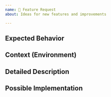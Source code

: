 ```yaml
---
name: 🚀 Feature Request
about: Ideas for new features and improvements

---
```

<!--- Provide a general summary of the issue in the Title above -->

## Expected Behavior
<!--- Tell us what should happen -->

## Context (Environment)
<!--- Why should we implement this new feature? How has this issue affected you? What are you trying to accomplish? -->
<!--- Providing context helps us come up with a solution that is most useful in the real world -->

<!--- Provide a general summary of the issue in the Title above -->

## Detailed Description
<!--- Provide a detailed description of the change or addition you are proposing -->

## Possible Implementation
<!--- Not obligatory, but suggest an idea for implementing addition or change -->
